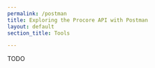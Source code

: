 ```yaml
---
permalink: /postman
title: Exploring the Procore API with Postman
layout: default
section_title: Tools

---
```


TODO